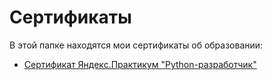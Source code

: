 # Сертификаты

В этой папке находятся мои сертификаты об образовании:

- [Сертификат Яндекс.Практикум "Python-разработчик"](Сертификат_RU_Шифман_2025-9865-005.pdf)

